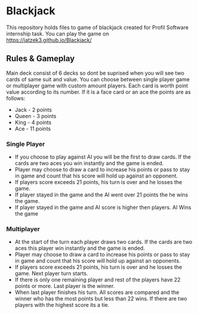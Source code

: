 # Blackjack

This repository holds files to game of blackjack created for Profil Software internship task.
You can play the game on  https://jatzek3.github.io/Blackjack/

## Rules & Gameplay

Main deck consist of 6 decks so dont be suprised when you will see two cards of same suit and value. 
You can choose between single player game or multiplayer game with custom amount players.
Each card is worth point value according to its number. If it is a face card or an ace the points are as follows:
- Jack - 2 points
- Queen - 3 points
- King - 4 points
- Ace - 11 points

### Single Player
 - If you choose to play against AI you will be the first to draw cards. If the cards are two aces  you win instantly and the game is ended. 
 - Player may choose to draw a card to increase his points or pass to stay in game and count that his score will hold up against an opponent.
 - If players score exceeds  21  points, his turn is over and he losses the game.
 - If player stayed in the game and the AI went over 21 points the he wins the game.
 - If player stayed in the game and AI score is higher then players. AI Wins the game
 
 ### Multiplayer
 - At the start of the turn each player draws two cards. If the cards are two aces  this player win instantly and the game is ended. 
 - Player may choose to draw a card to increase his points or pass to stay in game and count that his score will hold up against an opponents.
 - If players score exceeds  21  points, his turn is over and he losses the game. Next player turn starts.
 - If there is only one remaining player and rest of the players have 22 points or more. Last player is the winner.
 - When last player finishes his turn. All scores are compared and the winner who has the most points but less than 22 wins. If there are two players with the highest score its a tie.
